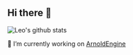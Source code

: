## Hi there 👋


![Leo's github stats](https://github-readme-stats.vercel.app/api?username=davidjcottrell&show_icons=true&theme=dracula&hide=stars,issues)

🔭 I’m currently working on [ArnoldEngine](https://github.com/DavidJCottrell/ArnoldEngine)

